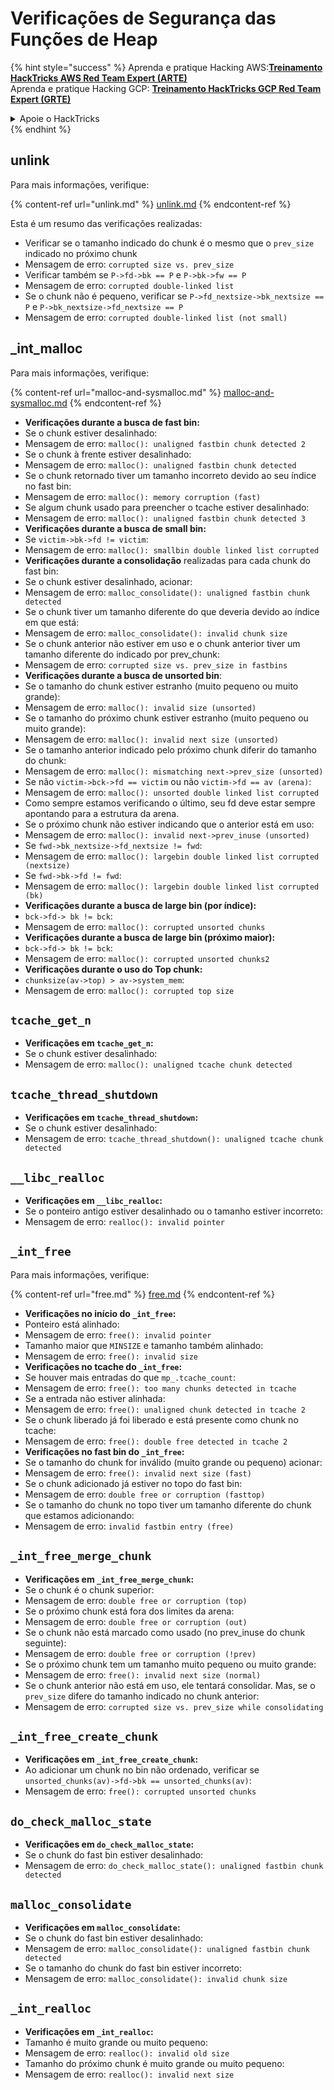 # Verificações de Segurança das Funções de Heap

{% hint style="success" %}
Aprenda e pratique Hacking AWS:<img src="/.gitbook/assets/arte.png" alt="" data-size="line">[**Treinamento HackTricks AWS Red Team Expert (ARTE)**](https://training.hacktricks.xyz/courses/arte)<img src="/.gitbook/assets/arte.png" alt="" data-size="line">\
Aprenda e pratique Hacking GCP: <img src="/.gitbook/assets/grte.png" alt="" data-size="line">[**Treinamento HackTricks GCP Red Team Expert (GRTE)**<img src="/.gitbook/assets/grte.png" alt="" data-size="line">](https://training.hacktricks.xyz/courses/grte)

<details>

<summary>Apoie o HackTricks</summary>

* Verifique os [**planos de assinatura**](https://github.com/sponsors/carlospolop)!
* **Junte-se ao** 💬 [**grupo Discord**](https://discord.gg/hRep4RUj7f) ou ao [**grupo telegram**](https://t.me/peass) ou **siga-nos** no **Twitter** 🐦 [**@hacktricks\_live**](https://twitter.com/hacktricks\_live)**.**
* **Compartilhe truques de hacking enviando PRs para os repositórios** [**HackTricks**](https://github.com/carlospolop/hacktricks) e [**HackTricks Cloud**](https://github.com/carlospolop/hacktricks-cloud).

</details>
{% endhint %}

## unlink

Para mais informações, verifique:

{% content-ref url="unlink.md" %}
[unlink.md](unlink.md)
{% endcontent-ref %}

Esta é um resumo das verificações realizadas:

* Verificar se o tamanho indicado do chunk é o mesmo que o `prev_size` indicado no próximo chunk
* Mensagem de erro: `corrupted size vs. prev_size`
* Verificar também se `P->fd->bk == P` e `P->bk->fw == P`
* Mensagem de erro: `corrupted double-linked list`
* Se o chunk não é pequeno, verificar se `P->fd_nextsize->bk_nextsize == P` e `P->bk_nextsize->fd_nextsize == P`
* Mensagem de erro: `corrupted double-linked list (not small)`

## \_int\_malloc

Para mais informações, verifique:

{% content-ref url="malloc-and-sysmalloc.md" %}
[malloc-and-sysmalloc.md](malloc-and-sysmalloc.md)
{% endcontent-ref %}

* **Verificações durante a busca de fast bin:**
* Se o chunk estiver desalinhado:
* Mensagem de erro: `malloc(): unaligned fastbin chunk detected 2`
* Se o chunk à frente estiver desalinhado:
* Mensagem de erro: `malloc(): unaligned fastbin chunk detected`
* Se o chunk retornado tiver um tamanho incorreto devido ao seu índice no fast bin:
* Mensagem de erro: `malloc(): memory corruption (fast)`
* Se algum chunk usado para preencher o tcache estiver desalinhado:
* Mensagem de erro: `malloc(): unaligned fastbin chunk detected 3`
* **Verificações durante a busca de small bin:**
* Se `victim->bk->fd != victim`:
* Mensagem de erro: `malloc(): smallbin double linked list corrupted`
* **Verificações durante a consolidação** realizadas para cada chunk do fast bin:&#x20;
* Se o chunk estiver desalinhado, acionar:
* Mensagem de erro: `malloc_consolidate(): unaligned fastbin chunk detected`
* Se o chunk tiver um tamanho diferente do que deveria devido ao índice em que está:
* Mensagem de erro: `malloc_consolidate(): invalid chunk size`
* Se o chunk anterior não estiver em uso e o chunk anterior tiver um tamanho diferente do indicado por prev\_chunk:
* Mensagem de erro: `corrupted size vs. prev_size in fastbins`
* **Verificações durante a busca de unsorted bin**:
* Se o tamanho do chunk estiver estranho (muito pequeno ou muito grande):&#x20;
* Mensagem de erro: `malloc(): invalid size (unsorted)`
* Se o tamanho do próximo chunk estiver estranho (muito pequeno ou muito grande):
* Mensagem de erro: `malloc(): invalid next size (unsorted)`
* Se o tamanho anterior indicado pelo próximo chunk diferir do tamanho do chunk:
* Mensagem de erro: `malloc(): mismatching next->prev_size (unsorted)`
* Se não `victim->bck->fd == victim` ou não `victim->fd == av (arena)`:
* Mensagem de erro: `malloc(): unsorted double linked list corrupted`
* Como sempre estamos verificando o último, seu fd deve estar sempre apontando para a estrutura da arena.
* Se o próximo chunk não estiver indicando que o anterior está em uso:
* Mensagem de erro: `malloc(): invalid next->prev_inuse (unsorted)`
* Se `fwd->bk_nextsize->fd_nextsize != fwd`:
* Mensagem de erro: `malloc(): largebin double linked list corrupted (nextsize)`
* Se `fwd->bk->fd != fwd`:
* Mensagem de erro: `malloc(): largebin double linked list corrupted (bk)`
* **Verificações durante a busca de large bin (por índice):**
* `bck->fd-> bk != bck`:
* Mensagem de erro: `malloc(): corrupted unsorted chunks`
* **Verificações durante a busca de large bin (próximo maior):**
* `bck->fd-> bk != bck`:
* Mensagem de erro: `malloc(): corrupted unsorted chunks2`
* **Verificações durante o uso do Top chunk:**
* `chunksize(av->top) > av->system_mem`:
* Mensagem de erro: `malloc(): corrupted top size`

## `tcache_get_n`

* **Verificações em `tcache_get_n`:**
* Se o chunk estiver desalinhado:
* Mensagem de erro: `malloc(): unaligned tcache chunk detected`

## `tcache_thread_shutdown`

* **Verificações em `tcache_thread_shutdown`:**
* Se o chunk estiver desalinhado:
* Mensagem de erro: `tcache_thread_shutdown(): unaligned tcache chunk detected`

## `__libc_realloc`

* **Verificações em `__libc_realloc`:**
* Se o ponteiro antigo estiver desalinhado ou o tamanho estiver incorreto:
* Mensagem de erro: `realloc(): invalid pointer`

## `_int_free`

Para mais informações, verifique:

{% content-ref url="free.md" %}
[free.md](free.md)
{% endcontent-ref %}

* **Verificações no início do `_int_free`:**
* Ponteiro está alinhado:
* Mensagem de erro: `free(): invalid pointer`
* Tamanho maior que `MINSIZE` e tamanho também alinhado:
* Mensagem de erro: `free(): invalid size`
* **Verificações no tcache do `_int_free`:**
* Se houver mais entradas do que `mp_.tcache_count`:
* Mensagem de erro: `free(): too many chunks detected in tcache`
* Se a entrada não estiver alinhada:
* Mensagem de erro: `free(): unaligned chunk detected in tcache 2`
* Se o chunk liberado já foi liberado e está presente como chunk no tcache:
* Mensagem de erro: `free(): double free detected in tcache 2`
* **Verificações no fast bin do `_int_free`:**
* Se o tamanho do chunk for inválido (muito grande ou pequeno) acionar:
* Mensagem de erro: `free(): invalid next size (fast)`
* Se o chunk adicionado já estiver no topo do fast bin:
* Mensagem de erro: `double free or corruption (fasttop)`
* Se o tamanho do chunk no topo tiver um tamanho diferente do chunk que estamos adicionando:
* Mensagem de erro: `invalid fastbin entry (free)`
## **`_int_free_merge_chunk`**

* **Verificações em `_int_free_merge_chunk`:**
* Se o chunk é o chunk superior:
* Mensagem de erro: `double free or corruption (top)`
* Se o próximo chunk está fora dos limites da arena:
* Mensagem de erro: `double free or corruption (out)`
* Se o chunk não está marcado como usado (no prev\_inuse do chunk seguinte):
* Mensagem de erro: `double free or corruption (!prev)`
* Se o próximo chunk tem um tamanho muito pequeno ou muito grande:
* Mensagem de erro: `free(): invalid next size (normal)`
* Se o chunk anterior não está em uso, ele tentará consolidar. Mas, se o `prev_size` difere do tamanho indicado no chunk anterior:
* Mensagem de erro: `corrupted size vs. prev_size while consolidating`

## **`_int_free_create_chunk`**

* **Verificações em `_int_free_create_chunk`:**
* Ao adicionar um chunk no bin não ordenado, verificar se `unsorted_chunks(av)->fd->bk == unsorted_chunks(av)`:
* Mensagem de erro: `free(): corrupted unsorted chunks`

## `do_check_malloc_state`

* **Verificações em `do_check_malloc_state`:**
* Se o chunk do fast bin estiver desalinhado:
* Mensagem de erro: `do_check_malloc_state(): unaligned fastbin chunk detected`

## `malloc_consolidate`

* **Verificações em `malloc_consolidate`:**
* Se o chunk do fast bin estiver desalinhado:
* Mensagem de erro: `malloc_consolidate(): unaligned fastbin chunk detected`
* Se o tamanho do chunk do fast bin estiver incorreto:
* Mensagem de erro: `malloc_consolidate(): invalid chunk size`

## `_int_realloc`

* **Verificações em `_int_realloc`:**
* Tamanho é muito grande ou muito pequeno:
* Mensagem de erro: `realloc(): invalid old size`
* Tamanho do próximo chunk é muito grande ou muito pequeno:
* Mensagem de erro: `realloc(): invalid next size`
